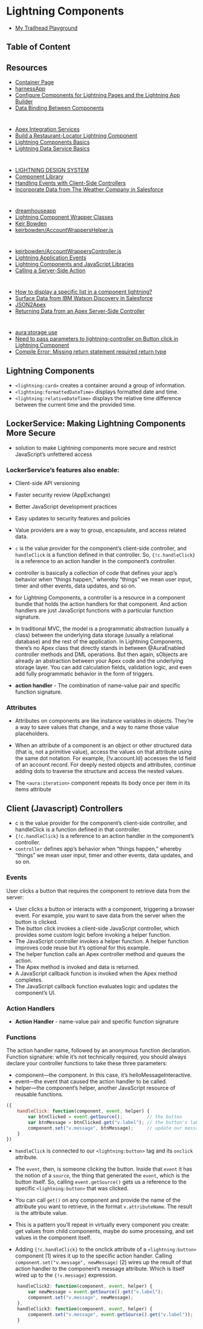 # Lightning Components
* [My Trailhead Playground](https://playful-badger-202545-dev-ed.lightning.force.com/one/one.app#eyJjb21wb25lbnREZWYiOiJvbmU6YWxvaGFQYWdlIiwiYXR0cmlidXRlcyI6eyJhZGRyZXNzIjoiL2FwZXgvdGhfY29uX2FwcF9fVGhIb21lcGFnZSJ9fQ%3D%3D)
## Table of Content

## Resources 
* [Container Page](https://developer.salesforce.com/docs/atlas.en-us.210.0.pages.meta/pages/pages_html_container_page.htm)
* [harnessApp](https://crmsystems-dev-ed.lightning.force.com/c/harnessApp.app)
* [Configure Components for Lightning Pages and the Lightning App Builder](https://developer.salesforce.com/docs/atlas.en-us.lightning.meta/lightning/components_config_for_app_builder.htm)
* [Data Binding Between Components](https://developer.salesforce.com/docs/atlas.en-us.lightning.meta/lightning/expr_data_binding.htm)
#
* [Apex Integration Services](https://trailhead.salesforce.com/modules/apex_integration_services/units/apex_integration_rest_callouts)
* [Build a Restaurant-Locator Lightning Component](https://trailhead.salesforce.com/projects/workshop-lightning-restaurant-locator/steps/yelp_3)
* [Lightning Components Basics](https://trailhead.salesforce.com/modules/lex_dev_lc_basics/units/lex_dev_lc_basics_intro)
* [Lightning Data Service Basics](https://trailhead.salesforce.com/modules/lightning_data_service/units/lightning_data_service_handle_notifications)
#
* [LIGHTNING DESIGN SYSTEM](https://www.lightningdesignsystem.com/)
* [Component Library](https://developer.salesforce.com/docs/component-library?page=componentsHome)
* [Handling Events with Client-Side Controllers](https://developer.salesforce.com/docs/atlas.en-us.lightning.meta/lightning/js_client_side_controller.htm)
* [Incorporate Data from The Weather Company in Salesforce](https://trailhead.salesforce.com/projects/incorporate-ibm-weather-company-data/steps/lightning-component-display-weather)
#
* [dreamhouseapp](https://github.com/dreamhouseapp)
* [Lightning Component Wrapper Classes](http://bobbuzzard.blogspot.com/2015/12/lightning-component-wrapper-classes.html)
* [Keir Bowden](https://gist.github.com/keirbowden/4382adba5663dfb9d4f7)
* [keirbowden/AccountWrappersHelper.js](https://gist.github.com/keirbowden/12aeb7aa62f07132c2a7)
#
* [keirbowden/AccountWrappersController.js](https://gist.github.com/keirbowden/2acf95dd209d8d59203f)
* [Lightning Application Events](http://bobbuzzard.blogspot.co.uk/2015/05/lightning-component-events.html)
* [Lightning Components and JavaScript Libraries](http://bobbuzzard.blogspot.co.uk/2015/04/lightning-components-and-javascript.html)
* [Calling a Server-Side Action](https://developer.salesforce.com/docs/atlas.en-us.lightning.meta/lightning/controllers_server_actions_call.htm?search_text=action.setParams)
#
* [How to display a specific list in a component lightning?](https://salesforce.stackexchange.com/questions/174967/how-to-display-a-specific-list-in-a-component-lightning/174994)
* [Surface Data from IBM Watson Discovery in Salesforce](https://trailhead.salesforce.com/projects/surface-data-from-ibm-watson-discovery-in-salesforce/steps/add-customized-watson-discovery-search-to-account-records)
* [JSON2Apex](https://json2apex.herokuapp.com/)
* [Returning Data from an Apex Server-Side Controller](https://developer.salesforce.com/docs/atlas.en-us.lightning.meta/lightning/controllers_server_apex_returning_data.htm)
#
* [aura:storage use](https://salesforce.stackexchange.com/questions/147247/aurastorage-use)
* [Need to pass parameters to lightning-controller on Button click in Lightning Component](https://developer.salesforce.com/forums/?id=906F0000000kAn0IAE)
* [Compile Error: Missing return statement required return type](https://developer.salesforce.com/forums/?id=9060G000000UWZOQA4)

## Lightning Components
* `<lightning:card>` creates a container around a group of information.
* `<lightning:formattedDateTime>` displays formatted date and time.
* `<lightning:relativeDateTime>` displays the relative time difference between the current time and the provided time.
## LockerService: Making Lightning Components More Secure
* solution to make Lightning components more secure and restrict JavaScript’s unfettered access

### LockerService’s features also enable:
* Client-side API versioning
* Faster security review (AppExchange)
* Better JavaScript development practices
* Easy updates to security features and policies

* Value providers are a way to group, encapsulate, and access related data. 
* `c` is the value provider for the component’s client-side controller, and `handleClick` is a function defined in that controller. So, `{!c.handleClick}` is a reference to an action handler in the component’s controller.
* controller is basically a collection of code that defines your app’s behavior when “things happen,” whereby “things” we mean user input, timer and other events, data updates, and so on. 
* for Lightning Components, a controller is a resource in a component bundle that holds the action handlers for that component. And action handlers are just JavaScript functions with a particular function signature.
* In traditional MVC, the model is a programmatic abstraction (usually a class) between the underlying data storage (usually a relational database) and the rest of the application. In Lightning Components, there’s no Apex class that directly stands in between @AuraEnabled controller methods and DML operations. But then again, sObjects are already an abstraction between your Apex code and the underlying storage layer. You can add calculation fields, validation logic, and even add fully programmatic behavior in the form of triggers.
* <b>action handler</b> - The combination of name-value pair and specific function signature.

### Attributes 
* Attributes on components are like instance variables in objects. They’re a way to save values that change, and a way to name those value placeholders. 

* When an attribute of a component is an object or other structured data (that is, not a primitive value), access the values on that attribute using the same dot notation. For example, {!v.account.Id} accesses the Id field of an account record. For deeply nested objects and attributes, continue adding dots to traverse the structure and access the nested values.

*  The `<aura:iteration>` component repeats its body once per item in its items attribute

## Client (Javascript) Controllers
* c is the value provider for the component’s client-side controller, and handleClick is a function defined in that controller. 
* `{!c.handleClick}` is a reference to an action handler in the component’s controller.
* `controller`  defines app’s behavior when “things happen,” whereby “things” we mean user input, timer and other events, data updates, and so on.

### Events
User clicks a button that requires the component to retrieve data from the server:
* User clicks a button or interacts with a component, triggering a browser event. For example, you want to save data from the server when the button is clicked.
* The button click invokes a client-side JavaScript controller, which provides some custom logic before invoking a helper function.
* The JavaScript controller invokes a helper function. A helper function improves code reuse but it’s optional for this example.
* The helper function calls an Apex controller method and queues the action.
* The Apex method is invoked and data is returned.
* A JavaScript callback function is invoked when the Apex method completes.
* The JavaScript callback function evaluates logic and updates the component’s UI.

### Action Handlers
* <b>Action Handler</b> - name-value pair and specific function signature 

### Functions
The action handler name, followed by an anonymous function declaration. Function signature: while it’s not technically required, you should always declare your controller functions to take these three parameters:

* component—the component. In this case, it’s helloMessageInteractive.
* event—the event that caused the action handler to be called.
* helper—the component’s helper, another JavaScript resource of reusable functions.

```javascript
({
    handleClick: function(component, event, helper) {
        var btnClicked = event.getSource();         // the button
        var btnMessage = btnClicked.get("v.label"); // the button's label
        component.set("v.message", btnMessage);     // update our message
    }
})
```
* `handleClick` is connected to our `<lightning:button>` tag and its `onclick` attribute.
* The `event`, then, is someone clicking the button. Inside that `event` it has the notion of a `source`, the thing that generated the `event`, which is the button itself. So, calling `event.getSource()` gets us a reference to the specific `<lightning:button>` that was clicked.

* You can call `get()` on any component and provide the name of the attribute you want to retrieve, in the format `v.attributeName`. The result is the attribute value.

* This is a pattern you’ll repeat in virtually every component you create: get values from child components, maybe do some processing, and set values in the component itself.

* Adding `{!c.handleClick}` to the onclick attribute of a `<lightning:button>` component (1) wires it up to the specific action handler. Calling `component.set("v.message", newMessage)` (2) wires up the result of that action handler to the component’s message attribute. Which is itself wired up to the `{!v.message}` expression.

```javascript
    handleClick2: function(component, event, helper) {
        var newMessage = event.getSource().get("v.label");
        component.set("v.message", newMessage);
    },
    handleClick3: function(component, event, helper) {
        component.set("v.message", event.getSource().get("v.label"));
    }
```
